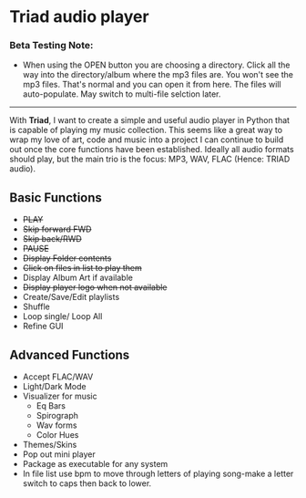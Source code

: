 # Triad audio player

### Beta Testing Note:
* When using the OPEN button you are choosing a directory. Click all the way into the directory/album where the mp3 files are. You won't see the mp3 files. That's normal and you can open it from here. The files will auto-populate. May switch to multi-file selction later.

---

With **Triad**, I want to create a simple and useful audio player in Python that is capable of playing my music collection. This seems like a great way to wrap my love of art, code and music into a project I can continue to build out once the core functions have been established. Ideally all audio formats should play, but the main trio is the focus: MP3, WAV, FLAC (Hence: TRIAD audio).

## Basic Functions 

* ~~PLAY~~
* ~~Skip forward FWD~~
* ~~Skip back/RWD~~
* ~~PAUSE~~
* ~~Display Folder contents~~
* ~~Click on files in list to play them~~
* Display Album Art if available
* ~~Display player logo when not available~~
* Create/Save/Edit playlists
* Shuffle
* Loop single/ Loop All
* Refine GUI

## Advanced Functions
* Accept FLAC/WAV
* Light/Dark Mode
* Visualizer for music
    * Eq Bars
    * Spirograph
    * Wav forms
    * Color Hues
* Themes/Skins
* Pop out mini player
* Package as executable for any system
* In file list use bpm to move through letters of playing song-make a letter switch to caps then back to lower.

